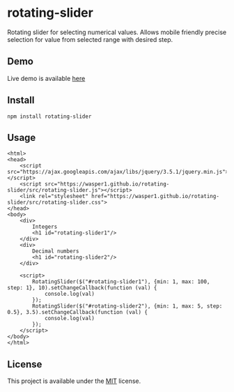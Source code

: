 # rotating-slider

Rotating slider for selecting numerical values.
Allows mobile friendly precise selection for value from selected range with desired step.

## Demo
Live demo is available [here](https://wasper1.github.io/rotating-slider/)

## Install
`npm install rotating-slider`

## Usage
```
<html>
<head>
    <script src="https://ajax.googleapis.com/ajax/libs/jquery/3.5.1/jquery.min.js"></script>
    <script src="https://wasper1.github.io/rotating-slider/src/rotating-slider.js"></script>
    <link rel="stylesheet" href="https://wasper1.github.io/rotating-slider/src/rotating-slider.css">
</head>
<body>
    <div>
        Integers
        <h1 id="rotating-slider1"/>
    </div>
    <div>
        Decimal numbers
        <h1 id="rotating-slider2"/>
    </div>
    
    <script>
        RotatingSlider($("#rotating-slider1"), {min: 1, max: 100, step: 1}, 10).setChangeCallback(function (val) {
            console.log(val)
        });
        RotatingSlider($("#rotating-slider2"), {min: 1, max: 5, step: 0.5}, 3.5).setChangeCallback(function (val) {
            console.log(val)
        });
    </script>
</body>
</html>
```

## License
This project is available under the [MIT](https://opensource.org/licenses/mit-license.php) license.
